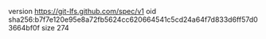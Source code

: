 version https://git-lfs.github.com/spec/v1
oid sha256:b7f7e120e95e8a72fb5624cc620664541c5cd24a64f7d833d6ff57d03664bf0f
size 274
